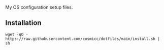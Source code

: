 
My OS configuration setup files.

## Installation

    wget -qO - https://raw.githubusercontent.com/cosmicc/dotfiles/main/install.sh | sh
